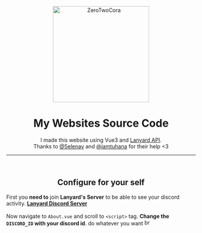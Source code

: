 <div align="center">
<img src="https://cdn141.picsart.com/339950043068201.jpg" width="256px" height="256px" alt="ZeroTwoCora">

<h1>My Websites Source Code</h1>

I made this website using Vue3 and [Lanyard API](https://github.com/Phineas/lanyard). \
Thanks to [@5elenay](https://github.com/5elenay) and [@iamtuhana](https://github.com/iamtuhana) for their help <3

---
<br>

<h2>Configure for your self</h2>

</div>

First you **need to** join **Lanyard's Server** to be able to see your discord activity. **[Lanyard Discord Server](https://discord.gg/tWUpj7Rg)** \
\
Now navigate to `About.vue` and scroll to `<script>` tag. **Change the `DISCORD_ID` with your discord id**.
do whatever you want <a href="https://emoji.gg/emoji/5199-brown-heart"><img src="https://emoji.gg/assets/emoji/5199-brown-heart.gif" width="16px" height="16px" alt="brown_heart">